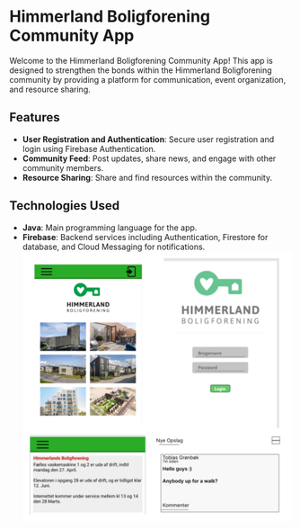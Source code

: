 # Himmerland Boligforening Community App

Welcome to the Himmerland Boligforening Community App! This app is designed to strengthen the bonds within the Himmerland Boligforening community by providing a platform for communication, event organization, and resource sharing.

## Features

- **User Registration and Authentication**: Secure user registration and login using Firebase Authentication.
- **Community Feed**: Post updates, share news, and engage with other community members.
- **Resource Sharing**: Share and find resources within the community.

## Technologies Used

- **Java**: Main programming language for the app.
- **Firebase**: Backend services including Authentication, Firestore for database, and Cloud Messaging for notifications.
![App Screenshot](himmerland.jpg)
